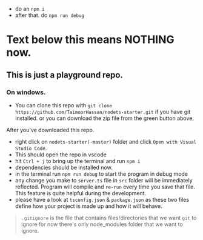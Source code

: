 
* do an `npm i`
* after that. do `npm run debug`



# Text below this means NOTHING now.

## This is just a playground repo.

### On windows.
* You can clone this repo with `git clone https://github.com/TaimoorHassan/nodets-starter.git` if you have git installed. or you can download the zip file from the green button above.

After you've downloaded this repo.

* right click on `nodets-starter(-master)` folder and click `Open with Visual Studio Code`.
* This should open the repo in vscode
* hit ` Ctrl + j ` to bring up the terminal and run  `npm i`
* dependencies should be installed now. 
* in the terminal run `npm run debug` to start the program in debug mode
* any change you make to `server.ts` file in `src` folder will be immediately reflected. Program will compile and `re-run` every time you save that file. This feature is quite helpful during the development.
* please have a look at  `tsconfig.json` & `package.json` as these two files define how your project is made up and how it will behave.  


> `.gitignore` is the file that contains files/directories that we want `git` to ignore for now there's only node_modules folder that we want to ignore.  
